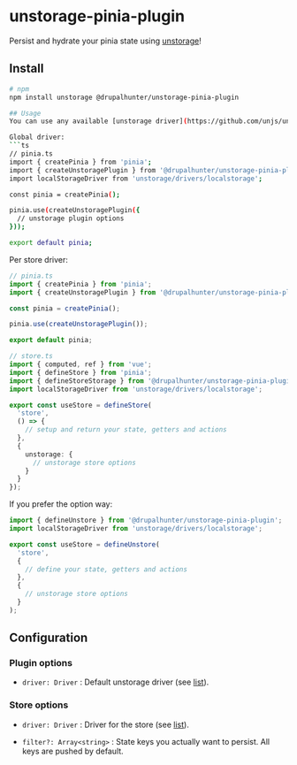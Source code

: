 # unstorage-pinia-plugin

Persist and hydrate your pinia state using [unstorage](https://github.com/unjs/unstorage)!

## Install
```sh
# npm
npm install unstorage @drupalhunter/unstorage-pinia-plugin

## Usage
You can use any available [unstorage driver](https://github.com/unjs/unstorage#drivers). Drivers can be set either globally or per store. Locally defined driver overrides global definition.

Global driver:
```ts
// pinia.ts
import { createPinia } from 'pinia';
import { createUnstoragePlugin } from '@drupalhunter/unstorage-pinia-plugin';
import localStorageDriver from 'unstorage/drivers/localstorage';

const pinia = createPinia();

pinia.use(createUnstoragePlugin({
  // unstorage plugin options
}));

export default pinia;
```

Per store driver:
```ts
// pinia.ts
import { createPinia } from 'pinia';
import { createUnstoragePlugin } from '@drupalhunter/unstorage-pinia-plugin';

const pinia = createPinia();

pinia.use(createUnstoragePlugin());

export default pinia;
```

```ts
// store.ts
import { computed, ref } from 'vue';
import { defineStore } from 'pinia';
import { defineStoreStorage } from '@drupalhunter/unstorage-pinia-plugin';
import localStorageDriver from 'unstorage/drivers/localstorage';

export const useStore = defineStore(
  'store',
  () => {
    // setup and return your state, getters and actions
  },
  {
    unstorage: {
      // unstorage store options
    }
  }
});
```

If you prefer the option way:
```ts
import { defineUnstore } from '@drupalhunter/unstorage-pinia-plugin';
import localStorageDriver from 'unstorage/drivers/localstorage';

export const useStore = defineUnstore(
  'store',
  {
    // define your state, getters and actions
  },
  {
    // unstorage store options
  }
);
```

## Configuration

### Plugin options
- `driver: Driver` : Default unstorage driver (see [list](https://github.com/unjs/unstorage#drivers)).

### Store options
- `driver: Driver` : Driver for the store (see [list](https://github.com/unjs/unstorage#drivers)).

- `filter?: Array<string>` : State keys you actually want to persist. All keys are pushed by default.
